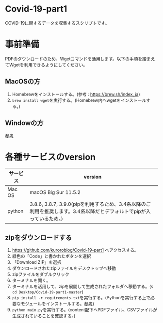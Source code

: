 # Covid-19-part1
COVID-19に関するデータを収集するスクリプトです。

# 事前準備

PDFのダウンロードのため、Wgetコマンドを活用します。以下の手順を踏まえてWgetを利用できるようにしてください。

## MacOSの方

1. Homebrewをインストールする。(参考 : https://brew.sh/index_ja)
2. `brew install wget`を実行する。(Homebrew内へwgetをインストールする。)

## Windowの方
[参考](https://mebee.info/2020/05/25/post-10477/)

# 各種サービスのversion

| サービス | version |
| ------------- | ------------- |
| Mac OS  | macOS Big Sur 11.5.2  |
| python  | 3.8.6, 3.8.7, 3.9.0(pipを利用するため、3.4系以降のご利用を推奨します。3.4系以降だとデフォルトでpipが入っているため。)  |

## zipをダウンロードする
1. https://github.com/kuroroblog/Covid-19-part1 へアクセスする。
2. 緑色の「Code」と書かれたボタンを選択
3. 「Download ZIP」を選択
4. ダウンロードされたzipファイルをデスクトップへ移動
5. zipファイルをダブルクリック
6. ターミナルを開く。
7. ターミナルを活用して、zipを展開して生成されたフォルダへ移動する。(`$ cd Desktop/Covid-19-part1-master`)
8. `pip install -r requirements.txt`を実行する。(Pythonを実行する上で必要なモジュールをインストールする。[参考](https://note.nkmk.me/python-pip-install-requirements/))
9. `python main.py`を実行する。(content配下へPDFファイル、CSVファイルが生成されていることを確認する。)
